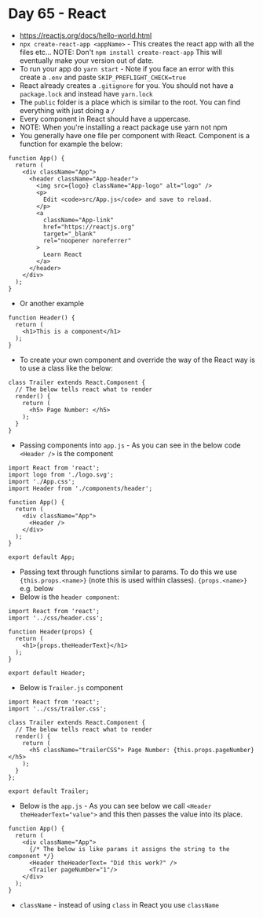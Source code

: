 # Day 65 - React

- https://reactjs.org/docs/hello-world.html 
- `npx create-react-app <appName>` - This creates the react app with all the files etc... NOTE: Don't `npm install create-react-app` This will eventually make your version out of date. 
- To run your app do `yarn start` - Note if you face an error with this create a `.env` and paste `SKIP_PREFLIGHT_CHECK=true`
- React already creates a `.gitignore` for you. You should not have a `package.lock` and instead have `yarn.lock`
- The `public` folder is a place which is similar to the root. You can find everything with just doing a `/`
- Every component in React should have a uppercase.
- NOTE: When you're installing a react package use yarn not npm
- You generally have one file per component with React. Component is a function for example the below: 
```
function App() {
  return (
    <div className="App">
      <header className="App-header">
        <img src={logo} className="App-logo" alt="logo" />
        <p>
          Edit <code>src/App.js</code> and save to reload.
        </p>
        <a
          className="App-link"
          href="https://reactjs.org"
          target="_blank"
          rel="noopener noreferrer"
        >
          Learn React
        </a>
      </header>
    </div>
  );
}
```

- Or another example 

```
function Header() {
  return (
    <h1>This is a component</h1>
  );
}
```

- To create your own component and override the way of the React way is to use a class like the below:
```
class Trailer extends React.Component {
  // The below tells react what to render
  render() {
    return (
      <h5> Page Number: </h5>
    );
  }
}
```

- Passing components into `app.js` - As you can see in the below code `<Header />` is the component
```
import React from 'react';
import logo from './logo.svg';
import './App.css';
import Header from './components/header';

function App() {
  return (
    <div className="App">
      <Header />
    </div>
  );
}

export default App;
```

- Passing text through functions similar to params. To do this we use `{this.props.<name>}` (note this is used within classes). `{props.<name>}` e.g. below
- Below is the `header component`:

```
import React from 'react';
import '../css/header.css';

function Header(props) {
  return (
    <h1>{props.theHeaderText}</h1>
  );
}

export default Header;
```

- Below is `Trailer.js` component 

```
import React from 'react';
import '../css/trailer.css';

class Trailer extends React.Component {
  // The below tells react what to render
  render() {
    return (
      <h5 className="trailerCSS"> Page Number: {this.props.pageNumber} </h5>
    );
  }
};

export default Trailer;
```

- Below is the `app.js` - As you can see below we call `<Header theHeaderText="value">` and this then passes the value into its place.

```
function App() {
  return (
    <div className="App">
      {/* The below is like params it assigns the string to the component */}
      <Header theHeaderText= "Did this work?" />
      <Trailer pageNumber="1"/>
    </div>
  );
}
```
- `className` - instead of using `class` in React you use `className`
